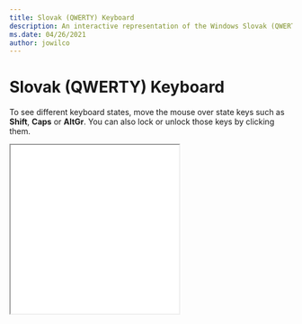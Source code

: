 ```yaml
---
title: Slovak (QWERTY) Keyboard
description: An interactive representation of the Windows Slovak (QWERTY)Keyboard. To see different keyboard states, click or move the mouse over the state keys.
ms.date: 04/26/2021
author: jowilco
---
```


# Slovak (QWERTY) Keyboard

To see different keyboard states, move the mouse over state keys such as **Shift**, **Caps** or **AltGr**. You can also lock or unlock those keys by clicking them.

<iframe src="kbdsl1.html" height="300"></iframe>
